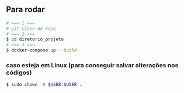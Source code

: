 ## Para rodar

```bash
# === 1 ===
# git clone do repo
# === 2 ===
$ cd diretorio_projeto
# === 3 ===
$ docker-compose up --build
```

### caso esteja em Linux (para conseguir salvar alterações nos códigos)

```bash
$ sudo chown -R $USER:$USER .

```
